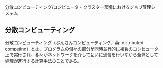 分散コンピューティング/コンピュータ・クラスター環境におけるジョブ管理システム

分散コンピューティング
----------------------

分散コンピューティング（ぶんさんコンピューティング、英: distributed
computing）とは、プログラムの個々の部分が同時並行的に複数のコンピュータ上で実行され、各々がネットワークを介して互いに通信を行いながら全体として処理が進行する計算手法のことである。
